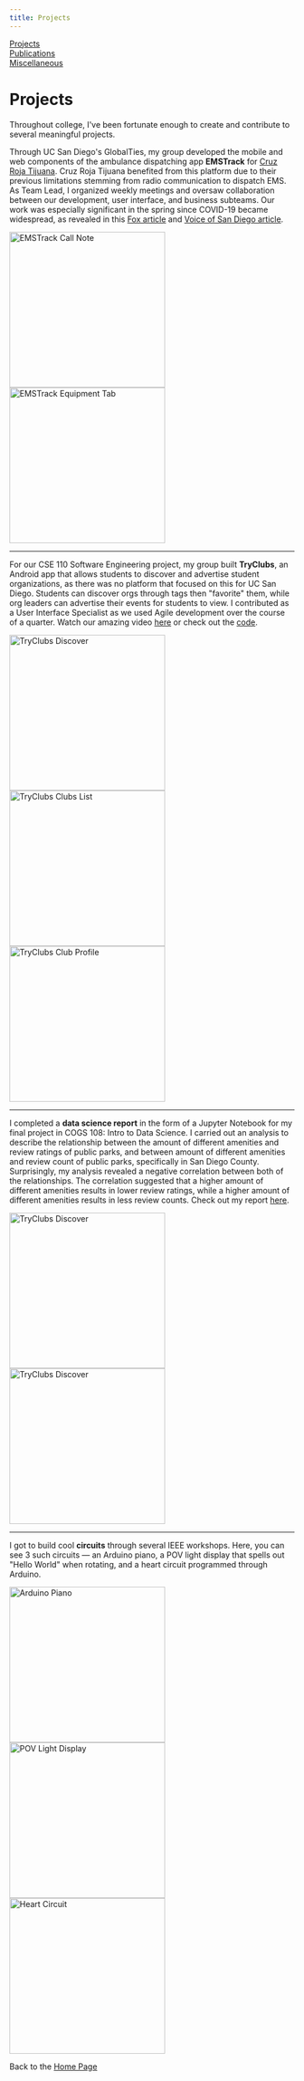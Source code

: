 ```yaml
---
title: Projects
---
```

[Projects](/projects.md)  
[Publications](../publications.md)  
[Miscellaneous](../miscellaneous.md)  


# Projects

Throughout college, I've been fortunate enough to create and contribute to several meaningful projects.

Through UC San Diego's GlobalTies, my group developed the mobile and web components of the ambulance dispatching app **EMSTrack** for [Cruz Roja Tijuana](https://globalties.ucsd.edu/projects/cruz-roja-tijuana.html). Cruz Roja Tijuana benefited from this platform due to their previous limitations stemming from radio communication to dispatch EMS. As Team Lead, I organized weekly meetings and oversaw collaboration between our development, user interface, and business subteams. Our work was especially significant in the spring since COVID-19 became widespread, as revealed in this [Fox article](https://fox5sandiego.com/news/border-report/uc-san-diego-professors-students-create-app-to-improve-tijuanas-ambulance-service/) and [Voice of San Diego article](https://www.voiceofsandiego.org/topics/news/border-report-tech-is-making-better-use-of-tijuanas-ambulances/).

<img src="/projects/call_note.png" alt="EMSTrack Call Note" width="275"/>
<img src="/projects/equipment_tab.png" alt="EMSTrack Equipment Tab" width="275"/>
<!---
![EMSTrack Call Note](/projects/call_note.png)
![EMSTrack Equipment Tab](/projects/equipment_tab.png)
-->

---
For our CSE 110 Software Engineering project, my group built **TryClubs**, an Android app that allows students to discover and advertise student organizations, as there was no platform that focused on this for UC San Diego. Students can discover orgs through tags then "favorite" them, while org leaders can advertise their events for students to view. I contributed as a User Interface Specialist as we used Agile development over the course of a quarter. Watch our amazing video [here](https://www.youtube.com/watch?v=-6ixENeMHvc&feature=youtu.be) or check out the [code](https://github.com/jamesbasa/TryClubs).

<img src="/projects/TryClubs_discover.png" alt="TryClubs Discover" width="275"/>
<img src="/projects/TryClubs_clubs.png" alt="TryClubs Clubs List" width="275"/>
<img src="/projects/TryClubs_clubprofile.png" alt="TryClubs Club Profile" width="275"/>
<!---
![TryClubs Discover](/projects/TryClubs_discover.png)
![TryClubs Info](/projects/TryClubs_info.png)
-->

---
I completed a **data science report** in the form of a Jupyter Notebook for my final project in COGS 108: Intro to Data Science. I carried out an analysis to describe the relationship between the amount of different amenities and review ratings of public parks, and between amount of different amenities and review count of public parks, specifically in San Diego County. Surprisingly, my analysis revealed a negative correlation between both of the relationships. The correlation suggested that a higher amount of different amenities results in lower review ratings, while a higher amount of different amenities results in less review counts. Check out my report [here](https://github.com/jamesbasa/individual_fa20/blob/master/final_project/FinalProject_jamesbasa.ipynb).

<img src="/projects/DS_rating_vs_amenities.png" alt="TryClubs Discover" width="275"/>
<img src="/projects/DS_reviewcount_vs_amenities.png" alt="TryClubs Discover" width="275"/>

---
I got to build cool **circuits** through several IEEE workshops. Here, you can see 3 such circuits — an Arduino piano, a POV light display that spells out "Hello World" when rotating, and a heart circuit programmed through Arduino.

<img src="/projects/arduino_piano.JPG" alt="Arduino Piano" width="275"/>
<img src="/projects/pov_light.JPG" alt="POV Light Display" width="275"/>
<img src="/projects/heart_circuit.JPG" alt="Heart Circuit" width="275"/>


Back to the [Home Page](/)
